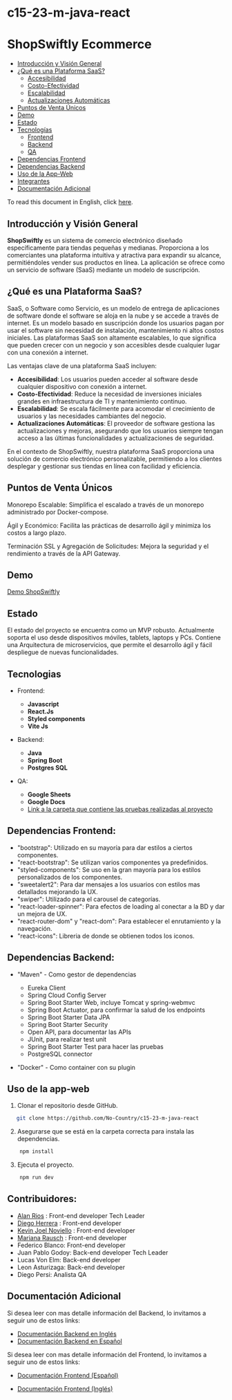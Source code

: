 # c15-23-m-java-react

# ShopSwiftly Ecommerce

- [Introducción y Visión General](#introducción-y-visión-general)
- [¿Qué es una Plataforma SaaS?](#qué-es-una-plataforma-saas)
  - [Accesibilidad](#accesibilidad)
  - [Costo-Efectividad](#costo-efectividad)
  - [Escalabilidad](#escalabilidad)
  - [Actualizaciones Automáticas](#actualizaciones-automáticas)
- [Puntos de Venta Únicos](#puntos-de-venta-únicos)
- [Demo](#demo)
- [Estado](#estado)
- [Tecnologías](#tecnologias)
  - [Frontend](#frontend)
  - [Backend](#backend)
  - [QA](#qa)
- [Dependencias Frontend](#dependencias-frontend)
- [Dependencias Backend](#dependencias-backend)
- [Uso de la App-Web](#uso-de-la-app-web)
- [Integrantes](#integrantes)
- [Documentación Adicional](#documentación-adicional)

To read this document in English, click [here](README.EN.md).

## Introducción y Visión General

**ShopSwiftly** es un sistema de comercio electrónico diseñado específicamente para tiendas pequeñas y medianas. Proporciona a los comerciantes una plataforma intuitiva y atractiva para expandir su alcance, permitiéndoles vender sus productos en línea. La aplicación se ofrece como un servicio de software (SaaS) mediante un modelo de suscripción.

## ¿Qué es una Plataforma SaaS?

SaaS, o Software como Servicio, es un modelo de entrega de aplicaciones de software donde el software se aloja en la nube y se accede a través de internet. Es un modelo basado en suscripción donde los usuarios pagan por usar el software sin necesidad de instalación, mantenimiento ni altos costos iniciales. Las plataformas SaaS son altamente escalables, lo que significa que pueden crecer con un negocio y son accesibles desde cualquier lugar con una conexión a internet.

Las ventajas clave de una plataforma SaaS incluyen:

- **Accesibilidad**: Los usuarios pueden acceder al software desde cualquier dispositivo con conexión a internet.
- **Costo-Efectividad**: Reduce la necesidad de inversiones iniciales grandes en infraestructura de TI y mantenimiento continuo.
- **Escalabilidad**: Se escala fácilmente para acomodar el crecimiento de usuarios y las necesidades cambiantes del negocio.
- **Actualizaciones Automáticas**: El proveedor de software gestiona las actualizaciones y mejoras, asegurando que los usuarios siempre tengan acceso a las últimas funcionalidades y actualizaciones de seguridad.

En el contexto de ShopSwiftly, nuestra plataforma SaaS proporciona una solución de comercio electrónico personalizable, permitiendo a los clientes desplegar y gestionar sus tiendas en línea con facilidad y eficiencia.

## Puntos de Venta Únicos

Monorepo Escalable: Simplifica el escalado a través de un monorepo administrado por Docker-compose.

Ágil y Económico: Facilita las prácticas de desarrollo ágil y minimiza los costos a largo plazo.

Terminación SSL y Agregación de Solicitudes: Mejora la seguridad y el rendimiento a través de la API Gateway.

## Demo

[Demo ShopSwiftly](https://c15-23-m-java-react.vercel.app/home)

## Estado

El estado del proyecto se encuentra como un MVP robusto. Actualmente soporta el uso desde dispositivos móviles, tablets, laptops y PCs.
Contiene una Arquitectura de microservicios, que permite el desarrollo ágil y fácil despliegue de nuevas funcionalidades.

## Tecnologias

- Frontend:

  - **Javascript**
  - **React.Js**
  - **Styled components**
  - **Vite Js**

- Backend:

  - **Java**
  - **Spring Boot**
  - **Postgres SQL**

- QA:
  - **Google Sheets**
  - **Google Docs**
  - [Link a la carpeta que contiene las pruebas realizadas al proyecto](https://drive.google.com/drive/folders/1kILhvs33RAEJF1ffFSXsqXbweCiu95Ct?usp=drive_link)

## Dependencias Frontend:

- "bootstrap": Utilizado en su mayoría para dar estilos a ciertos componentes.
- "react-bootstrap": Se utilizan varios componentes ya predefinidos.
- "styled-components": Se uso en la gran mayoría para los estilos personalizados de los componentes.
- "sweetalert2": Para dar mensajes a los usuarios con estilos mas detallados mejorando la UX.
- "swiper": Utilizado para el carousel de categorías.
- "react-loader-spinner": Para efectos de loading al conectar a la BD y dar un mejora de UX.
- "react-router-dom" y "react-dom": Para establecer el enrutamiento y la navegación.
- "react-icons": Libreria de donde se obtienen todos los iconos.

## Dependencias Backend:

- "Maven" - Como gestor de dependencias

  - Eureka Client
  - Spring Cloud Config Server
  - Spring Boot Starter Web, incluye Tomcat y spring-webmvc
  - Spring Boot Actuator, para confirmar la salud de los endpoints
  - Spring Boot Starter Data JPA
  - Spring Boot Starter Security
  - Open API, para documentar las APIs
  - JUnit, para realizar test unit
  - Spring Boot Starter Test para hacer las pruebas
  - PostgreSQL connector

- "Docker" - Como container con su plugin

## Uso de la app-web

1. Clonar el repositorio desde GitHub.

```bash
   git clone https://github.com/No-Country/c15-23-m-java-react
```

2. Asegurarse que se está en la carpeta correcta para instala las dependencias.

```bash
    npm install
```

3. Ejecuta el proyecto.

```bash
    npm run dev
```

## Contribuidores:

- [Alan Rios](https://www.linkedin.com/in/alan-rios/) : Front-end developer Tech Leader
- [Diego Herrera](https://www.linkedin.com/in/diego-hp/) : Front-end developer
- [Kevin Joel Noviello](https://www.linkedin.com/in/kevinjoelnoviello/) : Front-end developer
- [Mariana Rausch](https://www.linkedin.com/in/marianarausch/) : Front-end developer
- Federico Blanco: Front-end developer
- Juan Pablo Godoy: Back-end developer Tech Leader
- Lucas Von Elm: Back-end developer
- Leon Asturizaga: Back-end developer
- Diego Persi: Analista QA

## Documentación Adicional

Si desea leer con mas detalle información del Backend, lo invitamos a seguir uno de estos links:

- [Documentación Backend en Inglés](back/README.EN.BackEnd.md)
- [Documentación Backend en Español](back/README.ESP.BackEnd.md)

Si desea leer con mas detalle información del Frontend, lo invitamos a seguir uno de estos links:

- [Documentación Frontend (Español)](front/front-ecommerce/README.ESP.front.md)

- [Documentación Frontend (Inglés)](front/front-ecommerce/README.EN.front.md)
